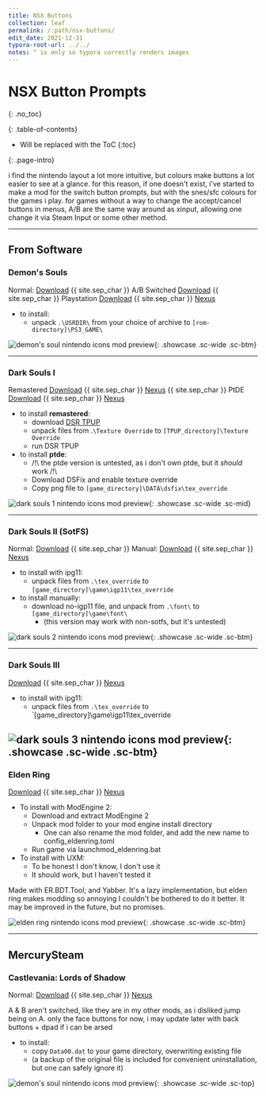 ```yaml
---
title: NSX Buttons
collection: leaf
permalink: /:path/nsx-buttons/
edit_date: 2021-12-31
typora-root-url: ../../
notes: ^ is only so typora correctly renders images
---
```


# NSX Button Prompts
{: .no_toc}

<div class="contents-intro-container" markdown="1">

{: .table-of-contents}

* Will be replaced with the ToC
{:toc}

{: .page-intro}

i find the nintendo layout a lot more intuitive, but colours make buttons a lot easier to see at a glance. for this reason, if one doesn't exist, i've started to make a mod for the switch button prompts, but with the snes/sfc colours for the games i play. for games without a way to change the accept/cancel buttons in menus, A/B are the same way around as xinput, allowing one change it via Steam Input or some other method.

</div>

---

## From Software

### Demon's Souls

Normal: [Download](/assets/zips/games/mods/des/nsx-button-prompts.7z) {{ site.sep_char }} A/B Switched [Download](/assets/zips/games/mods/des/nsx-button-prompts.7z) {{ site.sep_char }} Playstation [Download](/assets/zips/games/mods/des/nsx-button-prompts.7z) {{ site.sep_char }} [Nexus](https://www.nexusmods.com/demonssouls/mods/47)

- to install: 
	- unpack `.\USRDIR\` from your choice of archive to `[rom-directory]\PS3_GAME\`

![demon's soul nintendo icons mod preview](https://staticdelivery.nexusmods.com/mods/2952/images/47/47-1627235435-1097188189.jpeg){: .showcase .sc-wide .sc-btm}

---

### Dark Souls I

Remastered [Download](/assets/zips/games/mods/ds1/nsx-button-prompts.7z) {{ site.sep_char }} [Nexus](https://www.nexusmods.com/demonssouls/mods/375) {{ site.sep_char }} PtDE [Download](/assets/zips/games/mods/ds1/ptde-nsx-button-prompts.7z) {{ site.sep_char }} [Nexus](https://www.nexusmods.com/demonssouls/mods/1778)

- to install **remastered**:
	- ﻿download [DSR TPUP](https://www.nexusmods.com/darksoulsremastered/mods/9)
	- ﻿unpack files from .`\Texture Override` to `[TPUP_directory]\Texture Override`
	- run DSR TPUP
- to install **ptde**:
	- /!\ the ptde version is untested, as i don't own ptde, but it *should* work /!\
	- Download DSFix and enable texture override
	- Copy png file to `[game_directory]\DATA\dsfix\tex_override`

![dark souls 1 nintendo icons mod preview](https://staticdelivery.nexusmods.com/mods/2432/images/375/375-1627472569-32691204.jpeg){: .showcase .sc-wide .sc-mid}

---

### Dark Souls II (SotFS)

Normal: [Download](/assets/zips/games/mods/ds2/nsx-button-prompts.7z) {{ site.sep_char }} Manual: [Download](/assets/zips/games/mods/ds2/nsx-button-prompts-no-igp11.7z) {{ site.sep_char }} [Nexus](https://www.nexusmods.com/darksouls2/mods/990)

* to install with ipg11:
	* unpack files from `.\tex_override` to `[game_directory]\game\igp11\tex_override`
* to install manually:
	* download no-igp11 file, and unpack from `.\font\` to `[game_directory]\game\font\`
		* (this version may work with non-sotfs, but it's untested)

![dark souls 2 nintendo icons mod preview](https://staticdelivery.nexusmods.com/mods/482/images/990/990-1627310764-2065981038.jpeg){: .showcase .sc-wide .sc-btm}

---

### Dark Souls III

[Download](/assets/zips/games/mods/ds3/nsx-button-prompts.7z) {{ site.sep_char }} [Nexus](https://www.nexusmods.com/darksouls3/mods/993)

* to install with ipg11:
	* unpack files from `.\tex_override` to `[game_directory]\game\igp11\tex_override

![dark souls 3 nintendo icons mod preview](https://staticdelivery.nexusmods.com/mods/1392/images/993/993-1627386166-97632564.jpeg){: .showcase .sc-wide .sc-btm}
---

### Elden Ring

[Download](/assets/zips/games/mods/er/nsx-button-prompts.7z) {{ site.sep_char }} [Nexus](https://www.nexusmods.com/eldenring/mods/6)

* To install with ModEngine 2:
	* Download and extract ModEngine 2
	* Unpack mod folder to your mod engine install directory
		* One can also rename the mod folder, and add the new name to config_eldenring.toml
	* Run game via launchmod_eldenring.bat
* To install with UXM:
	* To be honest I don't know, I don't use it
	* It should work, but I haven't tested it

Made with ER.BDT.Tool; and Yabber.
It's a lazy implementation, but elden ring makes modding so annoying I couldn't be bothered to do it better. It may be improved in the future, but no promises.

![elden ring nintendo icons mod preview](https://staticdelivery.nexusmods.com/mods/4333/images/6/6-1654554125-465066405.jpeg){: .showcase .sc-wide .sc-btm}

---

## MercurySteam

### Castlevania: Lords of Shadow

Normal: [Download](/assets/zips/games/mods/cvlos/nsx-button-prompts.7z) {{ site.sep_char }} [Nexus](https://www.nexusmods.com/castlevanialordsofshadow/mods/5)

 A & B aren't switched, like they are in my other mods, as i disliked jump being on A. only the face buttons for now, i may update later with back buttons + dpad if i can be arsed

- to install: 
	- copy `Data00.dat` to your game directory, overwriting existing file
	- (a backup of the original file is included for convenient uninstallation, but one can safely
		ignore it)

![demon's soul nintendo icons mod preview](https://staticdelivery.nexusmods.com/mods/1897/images/5/5-1640738352-1765467313.jpeg){: .showcase .sc-wide .sc-top}
